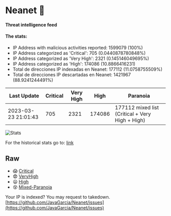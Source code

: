 # Neanet :hocho:
#### Threat intelligence feed
#### The stats:

- IP Address with malicious activities reported: 1599079 (100%)
- IP Address categorized as 'Critical':  705 (0.0440878780848%)
- IP Address categorized as 'Very High':  2321 (0.145146049695%)
- IP Address categorized as 'High':  174086 (10.8866416231)
- Total de direcciones IP indexadas en Neanet:  177112 (11.0758755509%)
- Total de direcciones IP descartadas en Neanet:  1421967 (88.9241244491%)

| Last Update | Critical | Very High | High | Paranoia |
| --- | --- | --- | --- | --- |
| 2023-03-23 21:01:43 | 705 | 2321 | 174086 | 177112 mixed list (Critical + Very High + High)|

![Stats](https://docs.google.com/spreadsheets/d/e/2PACX-1vSnaNMIXVabIpDJjufMlzH7poXnshF3mgd8Is1g9ytUEzVsP5my4Trn8f-xkoLLQ38xpL3HtmUexLo6/pubchart?oid=501124687&format=image)

For the historical stats go to: [link](/stats.csv)
## Raw
- :scream: [Critical](https://raw.githubusercontent.com/JavaGarcia/Neanet/master/blacklists/neanet_critical.txt)
- :fearful: [VeryHigh](https://raw.githubusercontent.com/JavaGarcia/Neanet/master/blacklists/neanet_veryHigh.txtt)
- :frowning: [High](https://raw.githubusercontent.com/JavaGarcia/Neanet/master/blacklists/neanet_high.txt)
- :dizzy_face: [Mixed-Paranoia](https://raw.githubusercontent.com/JavaGarcia/Neanet/master/blacklists/neanet_all.txt)


Your IP is indexed? You may request to takedown. [https://github.com/JavaGarcia/Neanet/issues](https://github.com/JavaGarcia/Neanet/issues)


























































































































































































































































































































































































































































































































































































































































































































































































































































































































































































































































































































































































































































































































































































































































































































































































































































































































































































































































































































































































































































































































































































































































































































































































































































































































































































































































































































































































































































































































































































































































































































































































































































































































































































































































































































































































































































































































































































































































































































































































































































































































































































































































































































































































































































































































































































































































































































































































































































































































































































































































































































































































































































































































































































































































































































































































































































































































































































































































































































































































































































































































































































































































































































































































































































































































































































































































































































































































































































































































































































































































































































































































































































































































































































































































































































































































































































































































































































































































































































































































































































































































































































































































































































































































































































































































































































































































































































































































































































































































































































































































































































































































































































































































































































































































































































































































































































































































































































































































































































































































































































































































































































































































































